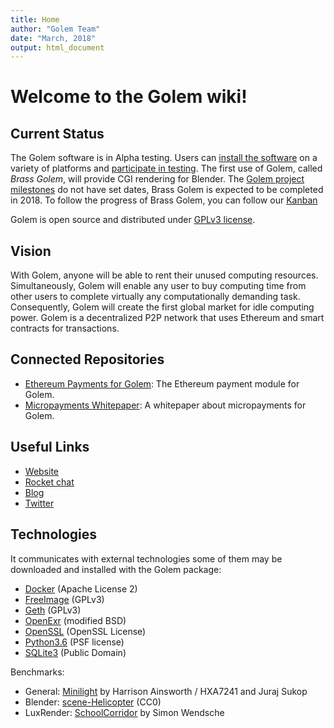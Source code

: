 ```yaml
---
title: Home
author: "Golem Team"
date: "March, 2018"
output: html_document
---
```


# Welcome to the Golem wiki!

## Current Status
The Golem software is in Alpha testing. 
Users can [install the software](1.-Installation/Installation.md) on a variety of platforms 
and [participate in testing](2.-For-Developers/Testing.md). 
The first use of Golem, called _Brass Golem_, will provide CGI rendering for Blender. 
The [Golem project milestones](3.-FAQ/Roadmap.md) do not have set dates, 
Brass Golem is expected to be completed in 2018. 
To follow the progress of Brass Golem, you can follow our [Kanban](https://trello.com/b/YL1qZ2pZ/brass-kanban)

Golem is open source and distributed under [GPLv3 license](https://www.gnu.org/licenses/gpl-3.0.html).

## Vision
With Golem, anyone will be able to rent their unused computing resources. 
Simultaneously, Golem will enable any user to buy computing time from other users to complete virtually any computationally demanding task. Consequently, Golem will create the first global market for idle computing power. 
Golem is a decentralized P2P network that uses Ethereum and smart contracts for transactions. 

## Connected Repositories
* [Ethereum Payments for Golem](https://github.com/imapp-pl/ethereum-payments): The Ethereum payment module for Golem.
* [Micropayments Whitepaper](https://github.com/golemfactory/golem-micropayments-whitepaper): A whitepaper about micropayments for Golem.

## Useful Links 
* [Website](http://golemproject.net/)
* [Rocket chat](https://chat.golem.network/)
* [Blog](https://blog.golemproject.net/)
* [Twitter](https://twitter.com/golemproject)


## Technologies

It communicates with external technologies some of them may be downloaded and installed with the Golem package:

* [Docker](https://www.docker.com/) (Apache License 2)
* [FreeImage](http://freeimage.sourceforge.net/) (GPLv3)
* [Geth](https://github.com/ethereum/go-ethereum/wiki/geth) (GPLv3)
* [OpenExr](http://www.openexr.com/) (modified BSD)
* [OpenSSL](https://www.openssl.org/) (OpenSSL License)
* [Python3.6](https://www.python.org/) (PSF license)
* [SQLite3](https://sqlite.org/index.html) (Public Domain)

Benchmarks:

* General: [Minilight](http://www.hxa.name/minilight) by Harrison Ainsworth / HXA7241 and Juraj Sukop
* Blender: [scene-Helicopter](https://www.blender.org/download/demo-files/) (CC0)
* LuxRender: [SchoolCorridor](http://www.luxrender.net/wiki/Show-off_pack) by Simon Wendsche
